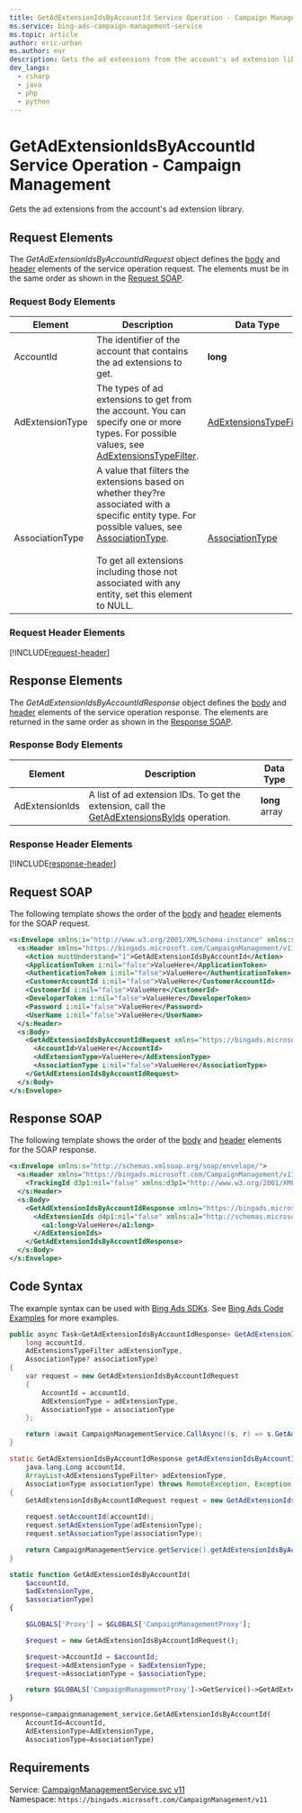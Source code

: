 ```yaml
---
title: GetAdExtensionIdsByAccountId Service Operation - Campaign Management
ms.service: bing-ads-campaign-management-service
ms.topic: article
author: eric-urban
ms.author: eur
description: Gets the ad extensions from the account's ad extension library.
dev_langs: 
  - csharp
  - java
  - php
  - python
---
```

# GetAdExtensionIdsByAccountId Service Operation - Campaign Management
Gets the ad extensions from the account's ad extension library.

## <a name="request"></a>Request Elements
The *GetAdExtensionIdsByAccountIdRequest* object defines the [body](#request-body) and [header](#request-header) elements of the service operation request. The elements must be in the same order as shown in the [Request SOAP](#request-soap). 

### <a name="request-body"></a>Request Body Elements

|Element|Description|Data Type|
|-----------|---------------|-------------|
|<a name="accountid"></a>AccountId|The identifier of the account that contains the ad extensions to get.|**long**|
|<a name="adextensiontype"></a>AdExtensionType|The types of ad extensions to get from the account. You can specify one or more types. For possible values, see [AdExtensionsTypeFilter](../campaign-management-service/adextensionstypefilter.md).|[AdExtensionsTypeFilter](adextensionstypefilter.md)|
|<a name="associationtype"></a>AssociationType|A value that filters the extensions based on whether they?re associated with a specific entity type. For possible values, see [AssociationType](../campaign-management-service/associationtype.md).<br /><br /> To get all extensions including those not associated with any entity, set this element to NULL.|[AssociationType](associationtype.md)|

### <a name="request-header"></a>Request Header Elements
[!INCLUDE[request-header](./includes/request-header.md)]

## <a name="response"></a>Response Elements
The *GetAdExtensionIdsByAccountIdResponse* object defines the [body](#response-body) and [header](#response-header) elements of the service operation response. The elements are returned in the same order as shown in the [Response SOAP](#response-soap).

### <a name="response-body"></a>Response Body Elements

|Element|Description|Data Type|
|-----------|---------------|-------------|
|<a name="adextensionids"></a>AdExtensionIds|A list of ad extension IDs. To get the extension, call the [GetAdExtensionsByIds](../campaign-management-service/getadextensionsbyids.md) operation.|**long** array|

### <a name="response-header"></a>Response Header Elements
[!INCLUDE[response-header](./includes/response-header.md)]

## <a name="request-soap"></a>Request SOAP
The following template shows the order of the [body](#request-body) and [header](#request-header) elements for the SOAP request.

```xml
<s:Envelope xmlns:i="http://www.w3.org/2001/XMLSchema-instance" xmlns:s="http://schemas.xmlsoap.org/soap/envelope/">
  <s:Header xmlns="https://bingads.microsoft.com/CampaignManagement/v11">
    <Action mustUnderstand="1">GetAdExtensionIdsByAccountId</Action>
    <ApplicationToken i:nil="false">ValueHere</ApplicationToken>
    <AuthenticationToken i:nil="false">ValueHere</AuthenticationToken>
    <CustomerAccountId i:nil="false">ValueHere</CustomerAccountId>
    <CustomerId i:nil="false">ValueHere</CustomerId>
    <DeveloperToken i:nil="false">ValueHere</DeveloperToken>
    <Password i:nil="false">ValueHere</Password>
    <UserName i:nil="false">ValueHere</UserName>
  </s:Header>
  <s:Body>
    <GetAdExtensionIdsByAccountIdRequest xmlns="https://bingads.microsoft.com/CampaignManagement/v11">
      <AccountId>ValueHere</AccountId>
      <AdExtensionType>ValueHere</AdExtensionType>
      <AssociationType i:nil="false">ValueHere</AssociationType>
    </GetAdExtensionIdsByAccountIdRequest>
  </s:Body>
</s:Envelope>
```

## <a name="response-soap"></a>Response SOAP
The following template shows the order of the [body](#response-body) and [header](#response-header) elements for the SOAP response.

```xml
<s:Envelope xmlns:s="http://schemas.xmlsoap.org/soap/envelope/">
  <s:Header xmlns="https://bingads.microsoft.com/CampaignManagement/v11">
    <TrackingId d3p1:nil="false" xmlns:d3p1="http://www.w3.org/2001/XMLSchema-instance">ValueHere</TrackingId>
  </s:Header>
  <s:Body>
    <GetAdExtensionIdsByAccountIdResponse xmlns="https://bingads.microsoft.com/CampaignManagement/v11">
      <AdExtensionIds d4p1:nil="false" xmlns:a1="http://schemas.microsoft.com/2003/10/Serialization/Arrays" xmlns:d4p1="http://www.w3.org/2001/XMLSchema-instance">
        <a1:long>ValueHere</a1:long>
      </AdExtensionIds>
    </GetAdExtensionIdsByAccountIdResponse>
  </s:Body>
</s:Envelope>
```

## <a name="example"></a>Code Syntax
The example syntax can be used with [Bing Ads SDKs](~/guides/client-libraries.md). See [Bing Ads Code Examples](~/guides/code-examples.md) for more examples.
```csharp
public async Task<GetAdExtensionIdsByAccountIdResponse> GetAdExtensionIdsByAccountIdAsync(
	long accountId,
	AdExtensionsTypeFilter adExtensionType,
	AssociationType? associationType)
{
	var request = new GetAdExtensionIdsByAccountIdRequest
	{
		AccountId = accountId,
		AdExtensionType = adExtensionType,
		AssociationType = associationType
	};

	return (await CampaignManagementService.CallAsync((s, r) => s.GetAdExtensionIdsByAccountIdAsync(r), request));
}
```
```java
static GetAdExtensionIdsByAccountIdResponse getAdExtensionIdsByAccountId(
	java.lang.Long accountId,
	ArrayList<AdExtensionsTypeFilter> adExtensionType,
	AssociationType associationType) throws RemoteException, Exception
{
	GetAdExtensionIdsByAccountIdRequest request = new GetAdExtensionIdsByAccountIdRequest();

	request.setAccountId(accountId);
	request.setAdExtensionType(adExtensionType);
	request.setAssociationType(associationType);

	return CampaignManagementService.getService().getAdExtensionIdsByAccountId(request);
}
```
```php
static function GetAdExtensionIdsByAccountId(
	$accountId,
	$adExtensionType,
	$associationType)
{

	$GLOBALS['Proxy'] = $GLOBALS['CampaignManagementProxy'];

	$request = new GetAdExtensionIdsByAccountIdRequest();

	$request->AccountId = $accountId;
	$request->AdExtensionType = $adExtensionType;
	$request->AssociationType = $associationType;

	return $GLOBALS['CampaignManagementProxy']->GetService()->GetAdExtensionIdsByAccountId($request);
}
```
```python
response=campaignmanagement_service.GetAdExtensionIdsByAccountId(
	AccountId=AccountId,
	AdExtensionType=AdExtensionType,
	AssociationType=AssociationType)
```

## Requirements
Service: [CampaignManagementService.svc v11](https://campaign.api.bingads.microsoft.com/Api/Advertiser/CampaignManagement/v11/CampaignManagementService.svc)  
Namespace: ```https://bingads.microsoft.com/CampaignManagement/v11```  

